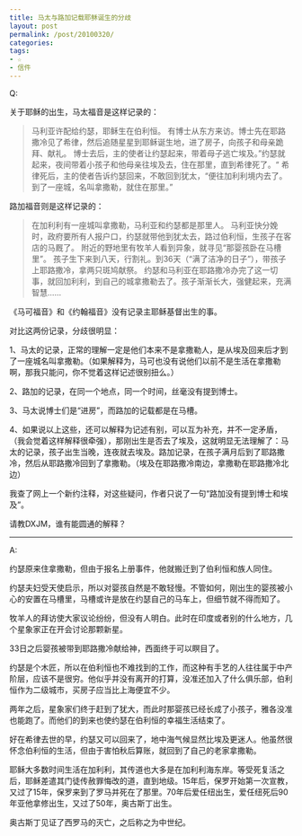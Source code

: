 ```yaml
---
title: 马太与路加记载耶稣诞生的分歧
layout: post
permalink: /post/20100320/
categories:
tags:
- ☆
- 信件
---
```


Q:

关于耶稣的出生，马太福音是这样记录的：

> 马利亚许配给约瑟，耶稣生在伯利恒。 有博士从东方来访。博士先在耶路撒冷见了希律，然后追随星星到耶稣诞生地，进了房子，向孩子和母亲跪拜、献礼。 博士去后，主的使者让约瑟起来，带着母子逃亡埃及。”约瑟就起来，夜间带着小孩子和他母亲往埃及去，住在那里，直到希律死了。“ 希律死后，主的使者告诉约瑟回来，不敢回到犹太，“便往加利利境内去了。到了一座城，名叫拿撒勒，就住在那里。”

路加福音则是这样记录的：

> 在加利利有一座城叫拿撒勒，马利亚和约瑟都是那里人。 马利亚快分娩时，政府要所有人报户口，约瑟就带他到犹太去，路过伯利恒，生孩子在客店的马厩了。 附近的野地里有牧羊人看到异象，就寻见“那婴孩卧在马槽里”。 孩子生下来到八天，行割礼。到36天（“满了洁净的日子”），带孩子上耶路撒冷，拿两只斑鸠献祭。 约瑟和马利亚在耶路撒冷办完了这一切事，就回加利利，到自己的城拿撒勒去了。孩子渐渐长大，强健起来，充满智慧……

《马可福音》和《约翰福音》没有记录主耶稣基督出生的事。

对比这两份记录，分歧很明显：

1、马太的记录，正常的理解一定是他们本来不是拿撒勒人，是从埃及回来后才到了一座城名叫拿撒勒。（如果解释为，马可也没有说他们以前不是生活在拿撒勒啊，那我只能问，你不觉着这样记述很别扭么。）

2、路加的记录，在同一个地点，同一个时间，丝毫没有提到博士。

3、马太说博士们是“进房”，而路加的记载都是在马槽。

4、如果说以上这些，还可以解释为记述有别，可以互为补充，并不一定矛盾，（我会觉着这样解释很牵强），那刚出生是否去了埃及，这就明显无法理解了：马太的记录，孩子出生当晚，连夜就去埃及。路加记录，在孩子满月后到了耶路撒冷，然后从耶路撒冷回到了拿撒勒。（埃及在耶路撒冷南边，拿撒勒在耶路撒冷北边）

我查了网上一个新约注释，对这些疑问，作者只说了一句“路加没有提到博士和埃及”。

请教DXJM，谁有能圆通的解释？

_______________________________________

A:

约瑟原来住拿撒勒，但由于报名上册事件，他就搬迁到了伯利恒和族人同住。

约瑟夫妇受天使启示，所以对婴孩自然是不敢轻慢。不管如何，刚出生的婴孩被小心的安置在马槽里，马槽或许是放在约瑟自己的马车上，但细节就不得而知了。

牧羊人的拜访使大家议论纷纷，但没有人明白。此时在印度或者别的什么地方，几个星象家正在开会讨论那颗新星。

33日之后婴孩被带到耶路撒冷献给神，西面终于可以瞑目了。

约瑟是个木匠，所以在伯利恒也不难找到的工作，而这种有手艺的人往往属于中产阶层，应该不是很穷。他似乎并没有离开的打算，没准还加入了什么俱乐部，伯利恒作为二级城市，买房子应当比上海便宜不少。

两年之后，星象家们终于赶到了犹大，而此时那婴孩已经长成了小孩子，雅各没准也能跑了。而他们的到来也使约瑟在伯利恒的幸福生活结束了。

好在希律去世的早，约瑟又可以回来了，地中海气候显然比埃及更迷人。他虽然很怀念伯利恒的生活，但由于害怕秋后算账，就回到了自己的老家拿撒勒。

耶稣大多数时间生活在加利利，其传道也大多是在加利利海东岸。等受死复活之后，耶稣差遣其门徒传赦罪悔改的道，直到地级。15年后，保罗开始第一次宣教，又过了15年，保罗来到了罗马并死在了那里。70年后爱任纽出生，爱任纽死后90年亚他拿修出生，又过了50年，奥古斯丁出生。

奥古斯丁见证了西罗马的灭亡，之后称之为中世纪。

